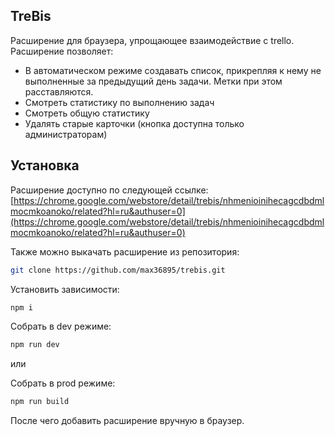 TreBis
------
Расширение для браузера, упрощающее взаимодействие с trello.
Расширение позволяет:
 * В автоматическом режиме создавать список, прикрепляя к нему не выполненные за предыдущий день задачи. Метки при этом расставляются.
 * Смотреть статистику по выполнению задач
 * Смотреть общую статистику
 * Удалять старые карточки (кнопка доступна только администраторам)
 
## Установка
Расширение доступно по следующей ссылке: [https://chrome.google.com/webstore/detail/trebis/nhmenioinihecagcdbdmlmocmkoanoko/related?hl=ru&authuser=0](https://chrome.google.com/webstore/detail/trebis/nhmenioinihecagcdbdmlmocmkoanoko/related?hl=ru&authuser=0)

Также можно выкачать расширение из репозитория:
```bash
git clone https://github.com/max36895/trebis.git
```
Установить зависимости: 
```bash
npm i
```
Собрать в dev режиме:
```bash
npm run dev
```
или

Собрать в prod режиме:
```bash
npm run build
```
После чего добавить расширение вручную в браузер.
